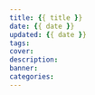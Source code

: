 ```yaml
---
title: {{ title }}
date: {{ date }}
updated: {{ date }}
tags:
cover: 
description: 
banner: 
categories: 
---
```

